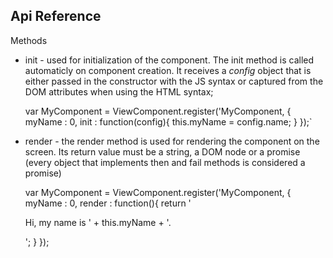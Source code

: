 ## **Api Reference**

Methods 
- init - used for initialization of the component. The init method is called automaticly on component creation. It receives a *config* object that is either passed in the constructor with the JS syntax or captured from the DOM attributes when using the HTML syntax;

     var MyComponent = ViewComponent.register('MyComponent, {
        myName : 0,
        init : function(config){
            this.myName = config.name;
        }
    });`
    
- render - the render method is used for rendering the component on the screen. Its return value must be a string, a DOM node or a promise (every object that implements then and fail methods is considered a promise) 




     var MyComponent = ViewComponent.register('MyComponent, {
        myName : 0,
        render : function(){
            return '<p>Hi, my name is ' + this.myName + '.</p>';
        }
    });


